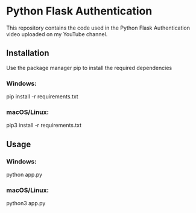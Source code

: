 # Python Flask Authentication
This repository contains the code used in the Python Flask Authentication video uploaded on my YouTube channel.

## Installation
Use the package manager pip to install the required dependencies

### Windows:
pip install -r requirements.txt 
### macOS/Linux:
pip3 install -r requirements.txt
## Usage
### Windows:
python app.py
### macOS/Linux:
python3 app.py
